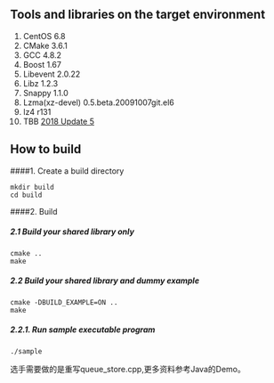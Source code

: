 ## Tools and libraries on the target environment
1. CentOS 6.8
1. CMake 3.6.1
2. GCC 4.8.2
3. Boost 1.67
1. Libevent 2.0.22
1. Libz 1.2.3
1. Snappy 1.1.0
1. Lzma(xz-devel)   0.5.beta.20091007git.el6
1. lz4 r131
1. TBB [2018 Update 5](https://github.com/01org/tbb/releases)

## How to build

####1. Create a build directory

```commandline
mkdir build
cd build
```

####2. Build
##### 2.1 Build your shared library only
```commandline
cmake ..
make
```

##### 2.2 Build your shared library and dummy example
```commandline
cmake -DBUILD_EXAMPLE=ON ..
make
```

##### 2.2.1. Run sample executable program
```commandline
./sample
```



选手需要做的是重写queue_store.cpp,更多资料参考Java的Demo。


